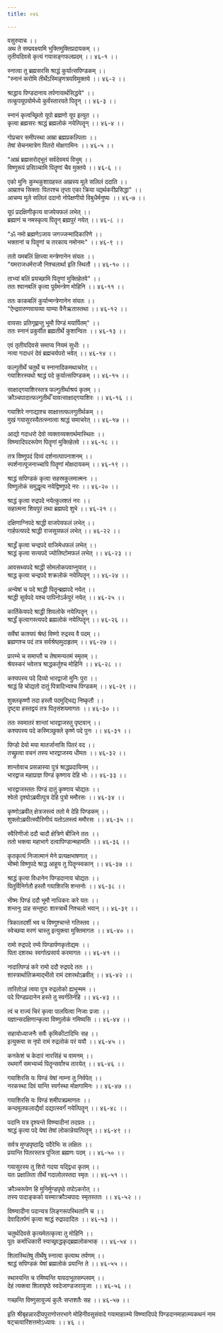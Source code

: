 ```yaml
---
title: ०४६

---
```

वसुरुवाच ।।  
अथ ते सम्प्रवक्ष्यामि भुक्तिमुक्तिप्रदायकम् ।।  
तृतीयदिवसे कृत्यं गयासङ्गफलप्रदम् ।। ४६-१ ।।  
  
स्नात्वा तु ब्रह्मसरसि श्राद्धं कुर्यात्सपिण्डकम् ।।  
"स्नानं करोमि तीर्थेऽस्मिन्नृणत्रयविमुक्तये ।। ४६-२ ।।  
  
श्राद्धाय पिण्डदानाय तर्पणायार्थसिद्धये" ।।  
तत्कूपयूपयोर्मध्ये कुर्वंस्तारयते पितॄन् ।। ४६-३ ।।  
  
स्नानं कृत्वच्छ्रितो यूपो ब्रह्मणो यूप इत्युत ।।  
कृत्वा ब्रह्मसरः श्राद्धं ब्रह्मलोकं नयेत्पितॄन् ।। ४६-४ ।।  
  
गोप्रचार समीपस्था आम्रा ब्रह्मप्रकल्पिताः ।।  
तेषां सेचनमात्रेण पितरो मोक्षगामिनः ।। ४६-५ ।।  
  
"आम्रं ब्रह्मसरोद्भूतं सर्वदेवमयं विभुम् ।।  
विष्णुरूपं प्रसिञ्चामि पितॄणां चैव मुक्तये ।। ४६-६ ।।  
  
एको मुनिः कुम्भकुशाग्रहस्त आम्रस्य मूले सलिलं ददाति ।।  
आम्राश्च सिक्ताः पितरश्च तृप्ता एका क्रिया व्द्यर्थकरीप्रसिद्धा" ।।  
आचम्य मूले सलिलं ददानो नोपेक्षणीयो विबुधैर्मनुष्यः ।। ४६-७ ।।  
  
यूपं प्रदक्षिणीकृत्य वाजपेयफलं लभेत् ।।  
ब्रह्माणं च नमस्कृत्य पितॄन् ब्रह्मपुरं नयेत् ।। ४६-८ ।।  
  
"ॐ नमो ब्रह्मणेऽजाय जगज्जन्मादिकारिणे ।।  
भक्तानां च पितॄणां च तरकाय नमोनमः" ।। ४६-९ ।।  
  
ततो यमबलिं क्षिप्त्वा मन्त्रेणानेन संयतः ।।  
"यमराजधर्मराजौ निश्चलार्था इति स्थितौ ।। ४६-१० ।।  
  
ताभ्यां बलिं प्रयच्छामि पितॄणां मुक्तिहेतवे" ।।  
ततः श्वानबलिं कृत्वा पूर्वमन्त्रेण मोहिनि ।। ४६-११ ।।  
  
ततः काकबलिं कुर्यान्मन्त्रेणानेन संयतः ।।  
"ऐन्द्रवारुणवायव्या याम्या वैनैऋतास्तथा ।। ४६-१२ ।।  
  
वायसाः प्रतिगृह्णन्तु भूमौ पिण्डं मयार्पितम्" ।।  
ततः स्नानं प्रकुर्वीत ब्रह्मतीर्थे कुशान्वितः ।। ४६-१३ ।।  
  
एवं तृतीयदिवसे समाप्य नियमं सुधीः ।।  
नत्वा गदाधरं देवं ब्रह्मचर्यपरो भवेत् ।। ४६-१४ ।।  
  
फल्गुतीर्थे चतुर्थे च स्नानादिकमथाचरेत् ।।  
गयाशिरस्यथो श्राद्धं पदे कुर्यात्सपिण्डकम् ।। ४६-१५ ।।  
  
साक्षाद्गयाशिरस्तत्र फल्गुतीर्थाश्रयं कृतम् ।।  
क्रौञ्चपादात्फल्गुतीर्थँ यावत्साक्षाद्गयाशिरः ।। ४६-१६ ।।  
  
गयाशिरे नगाद्याश्च साक्षात्तत्फलगुतीर्थकम् ।।  
मुखं गयासुरस्यैतत्स्नात्वा श्राद्धं समाचरेत् ।। ४६-१७ ।।  
  
आद्यो गदाधरो देवो व्यक्ताव्यक्तार्थमास्थितः ।।  
विष्ण्वादिपदरूपेण पितॄणां मुक्तिहेतवे ।। ४६-१८ ।।  
  
तत्र विष्णुपदं दिव्यं दर्शनात्पापनाशनम् ।।  
स्पर्शनात्पूजनाच्चापि पितॄणां मोक्षदायकम् ।। ४६-१९ ।।  
  
श्राद्धं सपिण्डकं कृत्वा सहस्रकुलमात्मनः ।।  
विष्णुलोकं समुद्धृत्य नयेद्विष्णुपदे नरः ।। ४६-२० ।।  
  
श्राद्धं कृत्वा रुद्रपदे नयेत्कुलशतं नरः ।।  
सहात्मना शिवपुरं तथा ब्रह्मपदे शुभे ।। ४६-२१ ।।  
  
दक्षिणाग्निपदे श्राद्धी वाजपेयफलं लभेत् ।।  
गार्हपत्यपदे श्राद्धी राजसूयफलं लभेत् ।। ४६-२२ ।।  
  
श्राद्धँ कृत्वा चन्द्रपदे वाजिमेधफलं लभेत् ।।  
श्राद्धं कृत्वा सत्यपदे ज्योतिष्टोमफलं लभेत् ।। ४६-२३ ।।  
  
आवसथ्यपदे श्राद्धी सोमलोकपवाप्नुयात् ।।  
श्राद्ध कृत्वा चन्द्रपदे शक्रलोकं नयेत्पितॄन् ।। ४६-२४ ।।  
  
अन्येषां च पदे श्राद्धी पितॄन्ब्रह्मपदे नयेत् ।।  
श्राद्धी सूर्यपदे यश्च पापिनोऽर्कपुरं नयेत् ।। ४६-२५ ।।  
  
कार्तिकेयपदे श्राद्धी शिवलोके नयेत्पितॄन् ।।  
श्राद्धँ कृत्वागस्त्यपदे ब्रह्मलोकं नयेत्पितॄन् ।। ४६-२६ ।।  
  
सर्वेषां काश्यपं श्रेष्ठं विष्णो रुद्रस्य वै पदम् ।।  
ब्रह्मणश्च पदं तत्र सर्वश्रेष्ठमुदाहृतम् ।। ४६-२७ ।।  
  
प्रारम्भे च समाप्तौ च तेषामन्यतमं स्मृतम् ।।  
श्रेयस्करं भवेत्तत्र श्राद्धकर्तुश्च मोहिनि ।। ४६-२८ ।।  
  
कश्यपस्य पदे दिव्यो भारद्वाजो मुनिः पुरा ।।  
श्राद्धं हि चोद्यतो दातुं पित्रादिभ्यश्च पिण्डकम् ।। ४६-२९ ।।  
  
शुक्लकृष्णौ तदा हस्तौ पदमुद्भिद्य निष्कृतौ ।।  
दृष्ट्वा हस्तद्वयं तत्र पितृसंशयमागतः ।। ४६-३० ।।  
  
ततः स्वमातरं शान्तां भारद्वाजस्तु पृष्टवान् ।।  
कश्यपस्य पदे कस्मिञ्छुक्ले कृष्णे पदे पुनः ।। ४६-३१ ।।  
  
पिण्डो देयो मया मातर्जानासि पितरं वद ।।  
तच्छ्रुत्वा वचनं तस्य भारद्वाजस्य धीमतः ।। ४६-३२ ।।  
  
शान्तोवाच प्रसन्नास्या पुत्रं श्राद्धप्रदायिनम् ।।  
भारद्वाज महाप्राज्ञ पिण्डं कृष्णाय देहि भोः ।। ४६-३३ ।।  
  
भारद्वाजस्ततः पिण्डं दातुं कृष्णाय चोद्यतः ।।  
श्वेतो दृश्योऽब्रवीत्पुत्र देहि पुत्रो ममौरसः ।। ४६-३४ ।।  
  
कृष्णोऽब्रवीत् क्षेत्रजस्त्वं ततो मे देहि पिण्डकम् ।।  
शुक्लोऽब्रवीत्स्वौरिणीयं यतोऽतस्त्वं ममौरसः ।। ४६-३५ ।।  
  
स्वैरिणीजो ददौ चादौ क्षेत्रिणे बीजिने ततः ।।  
ततो भक्त्या महाभागे दत्वापिण्डान्महामतिः ।। ४६-३६ ।।  
  
कृतकृत्यं निजात्मानं मेने प्रत्यक्षभाषणात् ।।  
भीष्मो विष्णुपदे श्राद्ध आहूय तु पितॄन्स्वकान् ।। ४६-३७ ।।  
  
श्राद्धं कृत्वा विधानेन पिण्डदानाय चोद्यतः ।।  
पितुर्विनिर्गतौ हस्तौ गयाशिरसि शन्तनोः ।। ४६-३८ ।।  
  
भीष्मः पिण्डं ददौ भूमौ नाधिकरः करे यतः ।।  
शन्तनुः प्राह सन्तुष्टः शास्त्रार्थे निश्चलो भवान् ।। ४६-३९ ।।  
  
त्रिकालदर्शी भव च विष्णुश्चान्ते गतिस्तव ।।  
स्वेच्छया मरणं चास्तु इत्युक्त्वा मुक्तिमागतः ।। ४६-४० ।।  
  
रामो रुद्रपदे रम्ये पिण्डार्पणकृतोद्यमः ।।  
पिता दशरथः स्वर्गात्प्रसार्य करमागतः ।। ४६-४१ ।।  
  
नादात्पिण्डं करे रामो ददौ रुद्रपदे ततः ।।  
शास्त्रार्थातिक्रमाद्भीतो रामं दशरथोऽब्रवीत् ।। ४६-४२ ।।  
  
तारितोऽहं त्वया पुत्र रुद्रलोको ह्यभून्मम ।।  
पदे पिण्डप्रदानेन हस्ते तु स्वर्गतिर्नहि ।। ४६-४३ ।।  
  
त्वं च राज्यं चिरं कृत्वा पालयित्वा निजाः प्रजाः ।।  
यज्ञान्सदक्षिणान्कृत्वा विष्णुलोकं गमिष्यसि ।। ४६-४४ ।।  
  
सहायोध्याजनैः सर्वैः कृमिकीटादिभिः सह ।।  
इत्युक्त्वा स नृपो रामं रुद्रलोकं परं ययौ ।। ४६-४५ ।।  
  
कनकेशं च केदारं नारसिंहं च वामनम् ।।  
रथमार्गे समभ्यर्च्य पितॄन्सर्वांश्च तारयेत् ।। ४६-४६ ।।  
  
गयाशिरसि यः पिण्डं येषां नाम्ना तु निर्वपेत् ।।  
नरकस्था दिवं यान्ति स्वर्गस्था मोक्षगामिनः ।। ४६-४७ ।।  
  
गयाशिरसि यः पिण्डं शमीपत्रप्रमाणतः ।।  
कन्दमूलफलाद्यैर्वा दद्यात्स्वर्गं नयेत्पितॄन् ।। ४६-४८ ।।  
  
पदानि यत्र दृश्यन्ते विष्ण्वादीनां तदग्रतः ।।  
श्राद्धं कृत्वा पदे येषां तेषां लोकान्नेयात्पितॄन् ।। ४६-४९ ।।  
  
सर्वत्र मुण्डपृष्ठाद्रिः पदैरेभिः स लक्षितः ।।  
प्रयान्ति पितरस्तत्र पूजिता ब्रह्मणः पदम् ।। ४६-५० ।।  
  
गयासुरस्य तु शिरो गदया यद्द्विधा कृतम् ।।  
यतः प्रक्षालिता तीर्थे गदालोलस्तदा स्मृतः ।। ४६-५१ ।।  
  
क्रौञ्चरूपेण हि मुनिर्मुण्डपृष्ठे तपोऽकरोत् ।।  
तस्य पादाङ्कको यस्मात्क्रौञ्चपादः स्मृतस्ततः ।। ४६-५२ ।।  
  
विष्ण्वादीना पदान्यत्र लिङ्गरूपस्थितानि च ।।  
देवादितर्पणं कृत्वा श्राद्धं रुद्रपदादितः ।। ४६-५३ ।।  
  
चतुर्थदिवसे कृत्यमेतत्कृत्वा तु मोहिनि ।।  
पूतः कर्माधिकारी स्याच्छ्राद्धकृद्ब्रह्मलोकभाक् ।। ४६-५४ ।।  
  
शिलास्थितेषु तीर्थेषु स्नात्वा कृत्वाथ तर्पणम् ।।  
श्राद्धं सपिण्डकं येषां ब्रह्मलोकं प्रयान्ति ते ।। ४६-५५ ।।  
  
स्थास्यन्ति च रमिष्यन्ति यावदाभूतसम्प्लवम् ।।  
देहं त्यक्त्वा शिलापृष्ठे स्वदेजाण्डजरायुजाः ।। ४६-५६ ।।  
  
गच्छन्ति विष्णुसायुज्यं कुलैः सप्तशतैः सह ।। ४६-५७ ।।  
  
इति श्रीबृहन्नारदीयपुराणोत्तरभागे मोहिनीवसुसंवादे गयामाहात्म्ये विष्ण्वादिपदे पिण्डदानमाहात्म्यकथनं नाम  
षट्चत्वारिंशत्तमोऽध्यायः ।। ४६ ।।
